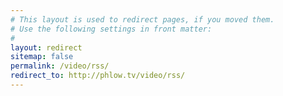 ```yaml
---
# This layout is used to redirect pages, if you moved them.
# Use the following settings in front matter:
# 
layout: redirect
sitemap: false
permalink: /video/rss/
redirect_to: http://phlow.tv/video/rss/
---
```

